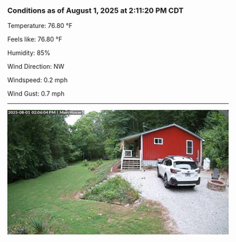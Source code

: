 ### Conditions as of August 1, 2025 at 2:11:20 PM CDT 

Temperature: 76.80 &deg;F

Feels like: 76.80 &deg;F

Humidity: 85%

Wind Direction: NW

Windspeed: 0.2 mph

Wind Gust: 0.7 mph

---

<img src="./images/latest.jpeg"/>

